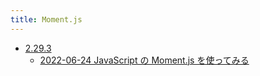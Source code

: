 ```yaml
---
title: Moment.js
---
```



- [2.29.3](./2.29.3/index.md)
    - [2022-06-24 JavaScript の Moment.js を使ってみる](./../../../../d/2022/06/24/JavaScript_の_Moment.js_を使ってみる.md)




